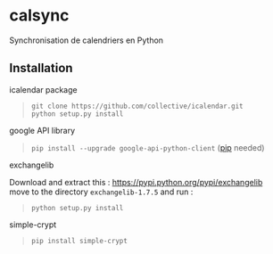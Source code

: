 # calsync
Synchronisation de calendriers en Python

## Installation

icalendar package

> `git clone https://github.com/collective/icalendar.git`  
> `python setup.py install`

google API library

> `pip install --upgrade google-api-python-client` ([pip](https://pypi.python.org/pypi/pip) needed)

exchangelib

Download and extract this : https://pypi.python.org/pypi/exchangelib  
move to the directory `exchangelib-1.7.5` and run :
> `python setup.py install`

simple-crypt

> `pip install simple-crypt`

